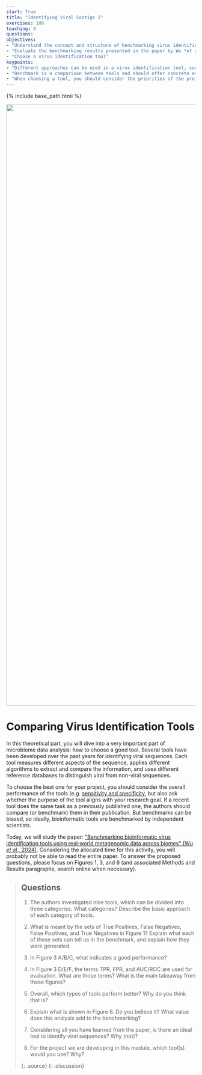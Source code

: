 ```yaml
---
start: True
title: "Identifying Viral Contigs I"
exercises: 180
teaching: 0
questions:
objectives:
- "Understand the concept and structure of benchmarking virus identification tools"
- "Evaluate the benchmarking results presented in the paper by Wu *et al*"
- "Choose a virus identification tool"
keypoints:
- "Different approaches can be used in a virus identification tool, such as reference-based and machine learning"
- "Benchmark is a comparison between tools and should offer concrete evidence of performance, such as number of TP, FN, FP and TN"
- "When choosing a tool, you should consider the priorities of the project. E. g. you need to identify as many viruses as possible and FP are not critical, so a tool with high recall is ideal"
---
```


{% include base_path.html %}
<p align="center">
    <a href="{{ site.carpentries_site }}"><img src="{{ relative_root_path }}/assets/img/logo_day3.png" alt="Viromics workflow" width="1600" /></a>
</p>

# Comparing Virus Identification Tools

In this theoretical part, you will dive into a very important part of microbiome data analysis: how to choose a good tool. Several tools have been developed over the past years for identifying viral sequences. Each tool measures different aspects of the sequence, applies different algorithms to extract and compare the information, and uses different reference databases to distinguish viral from non-viral sequences.

To choose the best one for your project, you should consider the overall performance of the tools (e.g. [sensitivity and specificity](https://en.wikipedia.org/wiki/Sensitivity_and_specificity), but also ask whether the purpose of the tool aligns with your research goal. If a recent tool does the same task as a previously published one, the authors should compare (or benchmark) them in their publication. But benchmarks can be biased, so ideally, bioinformatic tools are benchmarked by independent scientists. 

Today, we will study the paper: ["Benchmarking bioinformatic virus identification tools using real‐world metagenomic data across biomes" (Wu *et al.*, 2024)](https://genomebiology.biomedcentral.com/articles/10.1186/s13059-024-03236-4). Considering the allocated time for this activity, you will probably not be able to read the entire paper. To answer the proposed questions, please focus on Figures 1, 3, and 6 (and associated Methods and Results paragraphs, search online when necessary).

> ## Questions
>
> 1. The authors investigated nine tools, which can be divided into three categories.
> What categories? Describe the basic approach of each category of tools.
> 
> 2. What is meant by the sets of True Positives, False Negatives, False Positives, and True Negatives in Figure 1? 
> Explain what each of these sets can tell us in the benchmark, and explain how they were generated. 
> 
> 3. In Figure 3 A/B/C, what indicates a good performance? 
>   
> 4. In Figure 3 D/E/F, the terms TPR, FPR, and AUC/ROC are used for evaluation.
> What are those terms? What is the main takeaway from these figures? 
> 
> 5. Overall, which types of tools perform better? Why do you think that is?
> 
> 6. Explain what is shown in Figure 6. Do you believe it? What value does this analysis add to the benchmarking?
> 
> 7. Considering all you have learned from the paper, is there an ideal tool to identify viral sequences? Why (not)?
> 
> 8. For the project we are developing in this module, which tool(s) would you use? Why?
> 
> {: .source}
{: .discussion}
